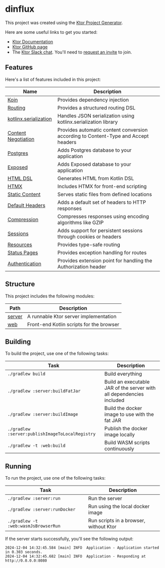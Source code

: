 # dinflux

This project was created using the [Ktor Project Generator](https://start.ktor.io).

Here are some useful links to get you started:

- [Ktor Documentation](https://ktor.io/docs/home.html)
- [Ktor GitHub page](https://github.com/ktorio/ktor)
- The [Ktor Slack chat](https://app.slack.com/client/T09229ZC6/C0A974TJ9). You'll need to [request an invite](https://surveys.jetbrains.com/s3/kotlin-slack-sign-up) to join.

## Features

Here's a list of features included in this project:

| Name                                                                   | Description                                                                        |
| ------------------------------------------------------------------------|------------------------------------------------------------------------------------ |
| [Koin](https://start.ktor.io/p/koin)                                   | Provides dependency injection                                                      |
| [Routing](https://start.ktor.io/p/routing)                             | Provides a structured routing DSL                                                  |
| [kotlinx.serialization](https://start.ktor.io/p/kotlinx-serialization) | Handles JSON serialization using kotlinx.serialization library                     |
| [Content Negotiation](https://start.ktor.io/p/content-negotiation)     | Provides automatic content conversion according to Content-Type and Accept headers |
| [Postgres](https://start.ktor.io/p/postgres)                           | Adds Postgres database to your application                                         |
| [Exposed](https://start.ktor.io/p/exposed)                             | Adds Exposed database to your application                                          |
| [HTML DSL](https://start.ktor.io/p/html-dsl)                           | Generates HTML from Kotlin DSL                                                     |
| [HTMX](https://start.ktor.io/p/htmx)                                   | Includes HTMX for front-end scripting                                              |
| [Static Content](https://start.ktor.io/p/static-content)               | Serves static files from defined locations                                         |
| [Default Headers](https://start.ktor.io/p/default-headers)             | Adds a default set of headers to HTTP responses                                    |
| [Compression](https://start.ktor.io/p/compression)                     | Compresses responses using encoding algorithms like GZIP                           |
| [Sessions](https://start.ktor.io/p/ktor-sessions)                      | Adds support for persistent sessions through cookies or headers                    |
| [Resources](https://start.ktor.io/p/resources)                         | Provides type-safe routing                                                         |
| [Status Pages](https://start.ktor.io/p/status-pages)                   | Provides exception handling for routes                                             |
| [Authentication](https://start.ktor.io/p/auth)                         | Provides extension point for handling the Authorization header                     |

## Structure

This project includes the following modules:

| Path             | Description                              |
| ------------------|------------------------------------------ |
| [server](server) | A runnable Ktor server implementation    |
| [web](web)       | Front-end Kotlin scripts for the browser |

## Building

To build the project, use one of the following tasks:

| Task                                            | Description                                                          |
| -------------------------------------------------|---------------------------------------------------------------------- |
| `./gradlew build`                               | Build everything                                                     |
| `./gradlew :server:buildFatJar`                 | Build an executable JAR of the server with all dependencies included |
| `./gradlew :server:buildImage`                  | Build the docker image to use with the fat JAR                       |
| `./gradlew :server:publishImageToLocalRegistry` | Publish the docker image locally                                     |
| `./gradlew -t :web:build`                       | Build WASM scripts continuously                                      |

## Running

To run the project, use one of the following tasks:

| Task                                 | Description                            |
| --------------------------------------|---------------------------------------- |
| `./gradlew :server:run`              | Run the server                         |
| `./gradlew :server:runDocker`        | Run using the local docker image       |
| `./gradlew -t :web:wasmJsBrowserRun` | Run scripts in a browser, without Ktor |

If the server starts successfully, you'll see the following output:

```
2024-12-04 14:32:45.584 [main] INFO  Application - Application started in 0.303 seconds.
2024-12-04 14:32:45.682 [main] INFO  Application - Responding at http://0.0.0.0:8080
```

